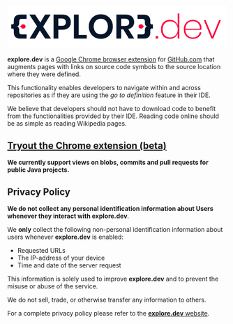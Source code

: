 <div style="text-align:center"><img src="./data/img/logo.png"/></div>

**explore.dev** is a
[Google Chrome browser extension](https://chrome.google.com/webstore/detail/exploredev/kncanpcabelfpnpkkaeelgncohnbofml) 
for [GitHub.com](https://github.com) that augments pages with links on source code symbols to the source location where they were defined.
 
This functionality enables developers to navigate within and across repositories as if they are using the *go to definition* feature in their IDE.

We believe that developers should not have to download code to benefit from the functionalities provided by their IDE. Reading code online should be as simple as reading Wikipedia pages.


## [Tryout the Chrome extension (beta)](https://chrome.google.com/webstore/detail/exploredev/kncanpcabelfpnpkkaeelgncohnbofml)

**We currently support views on blobs, commits and pull requests for public Java projects.**

## Privacy Policy

**We do not collect any personal identification information about Users whenever they interact with explore.dev**.

We **only** collect the following non-personal identification information about users whenever **explore.dev** is enabled:

- Requested URLs
- The IP-address of your device
- Time and date of the server request

This information is solely used to improve **explore.dev** and to prevent the misuse or abuse of the service.

We do not sell, trade, or otherwise transfer any information to others.

For a complete privacy policy please refer to the [**explore.dev** website](https://explore.dev/privacy).
